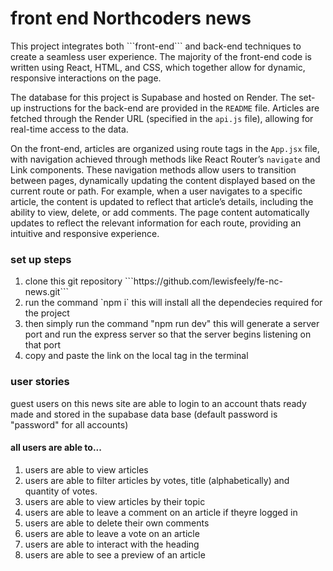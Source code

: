 <h1>front end Northcoders news</h1>
This project integrates both ```front-end``` and back-end techniques to create a seamless user experience. The majority of the front-end code is written using React, HTML, and CSS, which together allow for dynamic, responsive interactions on the page.

The database for this project is Supabase and hosted on Render. The set-up instructions for the back-end are provided in the `README` file. Articles are fetched through the Render URL (specified in the `api.js` file), allowing for real-time access to the data.

On the front-end, articles are organized using route tags in the `App.jsx` file, with navigation achieved through methods like React Router’s `navigate` and Link components. These navigation methods allow users to transition between pages, dynamically updating the content displayed based on the current route or path. For example, when a user navigates to a specific article, the content is updated to reflect that article’s details, including the ability to view, delete, or add comments. The page content automatically updates to reflect the relevant information for each route, providing an intuitive and responsive experience.

<h3> set up steps</h3>
<ol>
<li>clone this git repository
        ```https://github.com/lewisfeely/fe-nc-news.git```
 </li>
<li>run the command `npm i` this will install all the dependecies required for the project</li>
<Li>then simply run the command "npm run dev" this will generate a server port and run the express server so that the server begins listening on that port</li>
<li>copy and paste the link on the local tag in the terminal</li>
</ol>

<h3>user stories</h3>
guest users on this news site are able to login to an account thats ready made and stored in the supabase data base (default password is "password" for all accounts)
<h4>all users are able to...</h4>
<ol>
<li> users are able to view articles 
<li> users are able to filter articles by votes, title (alphabetically) and quantity of votes.
<li>users are able to view articles by their topic
<li> users are able to leave a comment on an article if theyre logged in
<li> users are able to delete their own comments 
<li> users are able to leave a vote on an article 
<li> users are able to interact with the heading
<li> users are able to see a preview of an article 
</ol>
